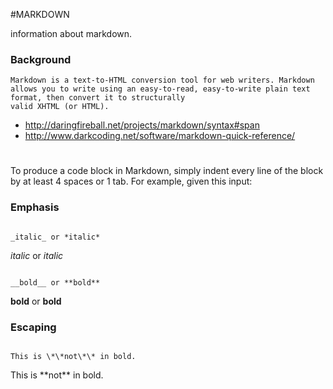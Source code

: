 #MARKDOWN

information about markdown.

### Background
```
Markdown is a text-to-HTML conversion tool for web writers. Markdown allows you to write using an easy-to-read, easy-to-write plain text format, then convert it to structurally
valid XHTML (or HTML).
```

* http://daringfireball.net/projects/markdown/syntax#span
* http://www.darkcoding.net/software/markdown-quick-reference/

#
To produce a code block in Markdown, simply indent every line of the block by at least 4 spaces or 1 tab. For example, given this input:

### Emphasis
<code>
_italic_ or *italic*
</code>

_italic_ or *italic*


<code>
__bold__ or **bold**
</code>

__bold__ or **bold**

### Escaping

<code>
This is \*\*not\*\* in bold.
</code>

This is \*\*not\*\* in bold.

